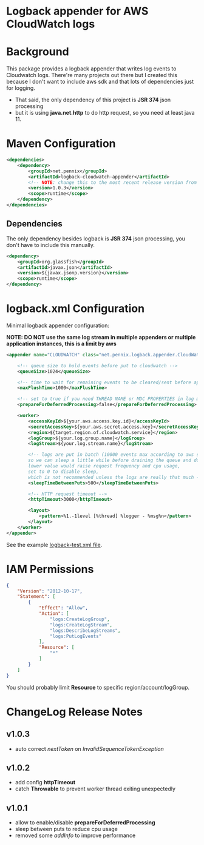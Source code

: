Logback appender for AWS CloudWatch logs
=========================================

# Background

This package provides a logback appender that writes log events to Cloudwatch logs.
There're many projects out there but I created this because I don't want to include aws sdk and that lots of dependencies just for logging.

* That said, the only dependency of this project is **JSR 374** json processing
* but it is using **java.net.http** to do http request, so you need at least java 11.

# Maven Configuration

``` xml
<dependencies>
	<dependency>
		<groupId>net.pennix</groupId>
		<artifactId>logback-cloudwatch-appender</artifactId>
		<!-- NOTE: change this to the most recent release version from the repo -->
		<version>1.0.3</version>
		<scope>runtime</scope>
	</dependency>
</dependencies>
```

## Dependencies

The only dependency besides logback is **JSR 374** json processing, you don't have to include this manually.

``` xml
<dependency>
	<groupId>org.glassfish</groupId>
	<artifactId>javax.json</artifactId>
	<version>${javax.jsonp.version}</version>
	<scope>runtime</scope>
</dependency>
```

# logback.xml Configuration

Minimal logback appender configuration:

**NOTE: DO NOT use the same log stream in multiple appenders or multiple application instances, this is a limit by aws**

``` xml
<appender name="CLOUDWATCH" class="net.pennix.logback.appender.CloudWatchLogsAppender">

	<!-- queue size to hold events before put to cloudwatch -->
	<queueSize>1024</queueSize>

	<!-- time to wait for remaining events to be cleared/sent before application quit -->
	<maxFlushTime>1000</maxFlushTime>

	<!-- set to true if you need THREAD NAME or MDC PROPERTIES in log message, would slightly decrease performance to do this -->
	<prepareForDeferredProcessing>false</prepareForDeferredProcessing>

	<worker>
		<accessKeyId>${your.aws.access.key.id}</accessKeyId>
		<secretAccessKey>${your.aws.secret.access.key}</secretAccessKey>
		<region>${target.region.of.cloudwatch.service}</region>
		<logGroup>${your.log.group.name}</logGroup>
		<logStream>${your.log.stream.name}</logStream>

		<!-- logs are put in batch (10000 events max according to aws specification),
		so we can sleep a little while before draining the queue and doing api request,
		lower value would raise request frequency and cpu usage,
		set to 0 to disable sleep,
		which is not recommended unless the logs are really that much -->
		<sleepTimeBetweenPuts>500</sleepTimeBetweenPuts>

		<!-- HTTP request timeout -->
		<httpTimeout>3000</httpTimeout>

		<layout>
			<pattern>%1.-1level [%thread] %logger - %msg%n</pattern>
		</layout>
	</worker>
</appender>
```

See the example [logback-test.xml file](src/main/resources/logback-test.xml).

# IAM Permissions

``` json
{
    "Version": "2012-10-17",
    "Statement": [
        {
            "Effect": "Allow",
            "Action": [
                "logs:CreateLogGroup",
                "logs:CreateLogStream",
                "logs:DescribeLogStreams",
                "logs:PutLogEvents"
            ],
            "Resource": [
                "*"
            ]
        }
    ]
}
```

You should probably limit **Resource** to specific region/account/logGroup.

# ChangeLog Release Notes

## v1.0.3

* auto correct *nextToken* on *InvalidSequenceTokenException*

## v1.0.2

* add config **httpTimeout**
* catch **Throwable** to prevent worker thread exiting unexpectedly

## v1.0.1

* allow to enable/disable **prepareForDeferredProcessing**
* sleep between puts to reduce cpu usage
* removed some *addInfo* to improve performance
